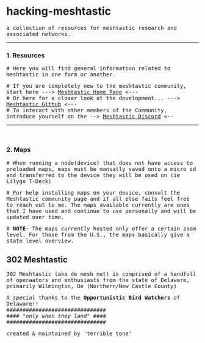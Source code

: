 # hacking-meshtastic</br>
<tt>a collection of resources for meshtastic research and associated networks.</tt>  
<hr noshade>

### 1. Resources </br>
<tt># Here you will find general information related to meshtastic in one form or another.</tt></br>  

<tt># If you are completely new to the meshtastic community, start here ---> [Meshtastic Home Page](https://meshtastic.org/) <--- </tt></br>
<tt># Or here for a closer look at the development... ---> [Meshtastic Github](https://github.com/meshtastic) <--- </tt></br>
<tt># To interact with other members of the Community, introduce yourself on the --> [Meshtastic Discord](https://discord.com/invite/meshtastic) <-- </tt></br>
<hr noshade>
<br>

### 2. Maps
<tt># When running a node(device) that does not have access to preloaded maps, maps must be manually saved onto a micro sd and transferred to the device they will be used on (ie Lilygo T-Deck)</tt></br>

<tt># For help installing maps on your device, consult the Meshtastic community page and if all else fails feel free to reach out to me. The maps available currently are ones that I have used and continue to use personally and will be updated over time.</tt></br>

<tt># **NOTE**- The maps *currently* hosted only offer a certain zoom level. For those from the U.S., the maps basically give a state level overview.</tt></br> 

## 302 Meshtastic
<tt>302 Meshtastic (aka de mesh net) is comprised of a handfull of operaators and enthusiasts from the state of Delaware, primarily Wilmington, De (Northern/New Castle County)</tt></br>

<tt>A *special* thanks to the **Opportunistic Bird Watchers** of Delaware!!</tt></br>
<tt>###############################</tt></br>
<tt>#### *"only when they land"* ####</tt></br>
<tt>###############################</tt></br>

<tt>created & maintained by 'terrible tone'</tt>
